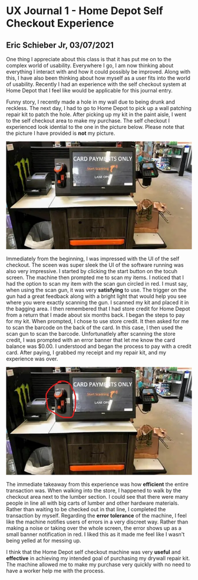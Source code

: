 # UX Journal 1 - Home Depot Self Checkout Experience

## Eric Schieber Jr, 03/07/2021

One thing I appreciate about this class is that it has put me on to the complex world of usability. Everywhere I go, I am now thinking about everything I interact with and how it could possibly be improved. Along with this, I have also been thinking about how myself as a user fits into the world of usability. Recently I had an experience with the self checkout system at Home Depot that I feel like would be applicable for this journal entry.

Funny story, I recently made a hole in my wall due to being drunk and reckless. The next day, I had to go to Home Depot to pick up a wall patching repair kit to patch the hole. After picking up my kit in the paint aisle, I went to the self checkout area to make my purchase. The self checkout I experienced look idential to the one in the picture below. Please note that the picture I have provided is **not** my picture.

![hd-self-checkout.png](hd-self-checkout.png)

Immediately from the beginning, I was impressed with the UI of the self checkout. The sceen was super sleek the UI of the software running was also very impressive. I started by clicking the start button on the tocuh screen. The machine then prompted me to scan my items. I noticed that I had the option to scan my item with the scan gun circled in red. I must say, when using the scan gun, it was very **satisfying** to use. The trigger on the gun had a great feedback along with a bright light that would help you see where you were exactly scanning the gun. I scanned my kit and placed it in the bagging area. I then remembered that I had store credit for Home Depot from a return that I made about six months back. I began the steps to pay for my kit. When prompted, I chose to use store credit. It then asked for me to scan the barcode on the back of the card. In this case, I then used the scan gun to scan the barcode. Unfortunatlely after scanning the store credit, I was prompted with an error banner that let me know the card balance was $0.00. I understood and began the process to pay with a credit card. After paying, I grabbed my receipt and my repair kit, and my experience was over.

![hd-self-checkout-marked.jpg](hd-self-checkout-marked.jpg)

The immediate takeaway from this experience was how **efficient** the entire transaction was. When walking into the store, I happened to walk by the checkout area next to the lumber section. I could see that there were many people in line all with big carts of lumber and other hardware materials. Rather than waiting to be checked out in that line, I completed the transaction by myself. Regarding the **error tolerance** of the machine, I feel like the machine notifies users of errors in a very discreet way. Rather than making a noise or taking over the whole screen, the error shows up as a small banner notification in red. I liked this as it made me feel like I wasn't being yelled at for messing up.

I think that the Home Depot self checkout machine was very **useful** and **effective** in achieving my intended goal of purchasing my drywall repair kit. The machine allowed me to make my purchase very quickly with no need to have a worker help me with the process.

